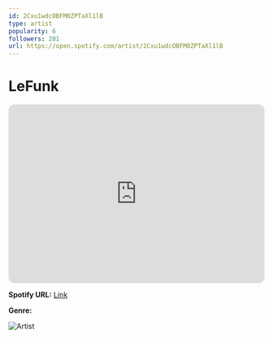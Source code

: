 ```yaml
---
id: 2Cxu1wdcOBFM0ZPTaXl1lB
type: artist
popularity: 6
followers: 201
url: https://open.spotify.com/artist/2Cxu1wdcOBFM0ZPTaXl1lB
---
```

# LeFunk

<iframe style="border-radius:12px" src="https://open.spotify.com/embed/artist/2Cxu1wdcOBFM0ZPTaXl1lB" width="100%" height="352" frameBorder="0" allowfullscreen="" allow="autoplay; clipboard-write; encrypted-media; fullscreen; picture-in-picture" loading="lazy"></iframe>

**Spotify URL:** [Link](https://open.spotify.com/artist/2Cxu1wdcOBFM0ZPTaXl1lB)

**Genre:** 

![Artist](https://i.scdn.co/image/ab6761610000e5eb0305684740083fa124f9fcca)
